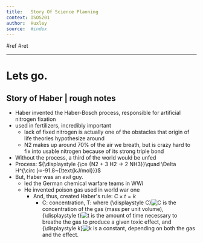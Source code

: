 ```yaml
---
title:   Story Of Science Planning
context: ISOS201
author:  Huxley
source:  #index
---
```


#ref #ret  

---

# Lets go.
## Story of Haber | rough notes

- Haber invented the Haber-Bosch process, responsible for artificial nitrogen fixation
- used in fertilizers, incredibly important
	- lack of fixed nitrogen is actually one of the obstacles that origin of life theories hypothesize around
	- N2 makes up around 70% of the air we breath, but is crazy hard to fix into usable nitrogen because of its strong triple bond
- Without the process, a third of the world would be unfed
- Process: ${\displaystyle {\ce {N2 + 3 H2 -> 2 NH3}}\quad \Delta H^{\circ }=-91.8~{\text{kJ/mol}}}$
- But, Haber was an *evil* guy. 
	- led the German chemical warfare teams in WWI
	- He invented poison gas used in world war one
		- And, thus, created Haber's rule:   $C\times t = k$
			- C: concentration, T: 
where {\\displaystyle C}![C](https://wikimedia.org/api/rest_v1/media/math/render/svg/4fc55753007cd3c18576f7933f6f089196732029) is the concentration of the gas (mass per unit volume), {\\displaystyle t}![t](https://wikimedia.org/api/rest_v1/media/math/render/svg/65658b7b223af9e1acc877d848888ecdb4466560) is the amount of time necessary to breathe the gas to produce a given toxic effect, and {\\displaystyle k}![k](https://wikimedia.org/api/rest_v1/media/math/render/svg/c3c9a2c7b599b37105512c5d570edc034056dd40) is a constant, depending on both the gas and the effect.












